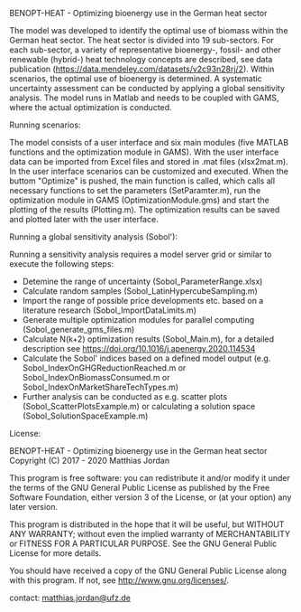 BENOPT-HEAT - Optimizing bioenergy use in the German heat sector

The model was developed to identify the optimal use of biomass within the German heat sector. The heat sector is divided into 19 sub-sectors. For each sub-sector, a variety of representative bioenergy-, fossil- and other renewable (hybrid-) heat technology concepts are described, see data publication (https://data.mendeley.com/datasets/v2c93n28rj/2). Within scenarios, the optimal use of bioenergy is determined. A systematic uncertainty assessment can be conducted by applying a global sensitivity analysis. The model runs in Matlab and needs to be coupled with GAMS, where the actual optimization is conducted.

Running scenarios:

The model consists of a user interface and six main modules (five MATLAB functions and the optimization module in GAMS). With the user interface data can be imported from Excel files and stored in .mat files (xlsx2mat.m). In the user interface scenarios can be customized and executed. When the buttom "Optimize" is pushed, the main function is called, which calls all necessary functions to set the parameters (SetParamter.m), run the optimization module in GAMS (OptimizationModule.gms) and start the plotting of the results (Plotting.m). The optimization results can be saved and plotted later with the user interface.

Running a global sensitivity analysis (Sobol'):

Running a sensitivity analysis requires a model server grid or similar to execute the following steps:
- Detemine the range of uncertainty (Sobol_ParameterRange.xlsx)
- Calculate random samples (Sobol_LatinHypercubeSampling.m)
- Import the range of possible price developments etc. based on a literature research (Sobol_ImportDataLimits.m)
- Generate multiple optimization modules for parallel computing (Sobol_generate_gms_files.m)
- Calculate N(k+2) optimization results (Sobol_Main.m), for a detailed description see https://doi.org/10.1016/j.apenergy.2020.114534
- Calculate the Sobol' indices based on a defined model output (e.g. Sobol_IndexOnGHGReductionReached.m or Sobol_IndexOnBiomassConsumed.m or Sobol_IndexOnMarketShareTechTypes.m)
- Further analysis can be conducted as e.g. scatter plots (Sobol_ScatterPlotsExample.m) or calculating a solution space (Sobol_SolutionSpaceExample.m)


License:


BENOPT-HEAT - Optimizing bioenergy use in the German heat sector 
Copyright (C) 2017 - 2020 Matthias Jordan

This program is free software: you can redistribute it and/or modify it under the terms of the GNU General Public License as published by the Free Software Foundation, either version 3 of the License, or (at your option) any later version.
 
This program is distributed in the hope that it will be useful, but WITHOUT ANY WARRANTY; without even the implied warranty of MERCHANTABILITY or FITNESS FOR A PARTICULAR PURPOSE.  See the GNU General Public License for more details.

You should have received a copy of the GNU General Public License along with this program.  If not, see <http://www.gnu.org/licenses/>.

contact: matthias.jordan@ufz.de
